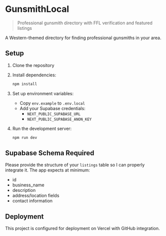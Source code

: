 # GunsmithLocal

> Professional gunsmith directory with FFL verification and featured listings

A Western-themed directory for finding professional gunsmiths in your area.

## Setup

1. Clone the repository
2. Install dependencies:
   ```bash
   npm install
   ```

3. Set up environment variables:
   - Copy `env.example` to `.env.local`
   - Add your Supabase credentials:
     - `NEXT_PUBLIC_SUPABASE_URL`
     - `NEXT_PUBLIC_SUPABASE_ANON_KEY`

4. Run the development server:
   ```bash
   npm run dev
   ```

## Supabase Schema Required

Please provide the structure of your `listings` table so I can properly integrate it. The app expects at minimum:
- id
- business_name
- description
- address/location fields
- contact information

## Deployment

This project is configured for deployment on Vercel with GitHub integration.
